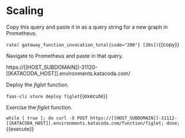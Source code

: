 # Scaling #

Copy this query and paste it in as a query string for a new graph in Prometheus.

`rate( gateway_function_invocation_total{code="200"} [20s])`{{copy}}

Navigate to Prometheus and paste in that query.

https://[[HOST_SUBDOMAIN]]-31120-[[KATACODA_HOST]].environments.katacoda.com/

Deploy the _figlet_ function.

`faas-cli store deploy figlet`{{execute}}

Exercise the _figlet_ function.

`while [ true ]; do curl -X POST https://[[HOST_SUBDOMAIN]]-31112-[[KATACODA_HOST]].environments.katacoda.com/function/figlet; done;`{{execute}}

